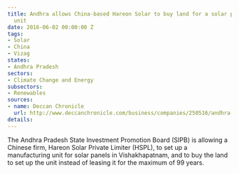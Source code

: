 ```yaml
---
title: Andhra allows China-based Hareon Solar to buy land for a solar panel manufacturing
  unit
date: 2016-06-02 00:00:00 Z
tags:
- Solar
- China
- Vizag
states:
- Andhra Pradesh
sectors:
- Climate Change and Energy
subsectors:
- Renewables
sources:
- name: Deccan Chronicle
  url: http://www.deccanchronicle.com/business/companies/250516/andhra-pradesh-amends-criteria-for-china-company-to-avail-incentives.html
details: 
---
```


The Andhra Pradesh State Investment Promotion Board (SIPB) is allowing a Chinese firm, Hareon Solar Private Limiter (HSPL), to set up a manufacturing unit for solar panels in Vishakhapatnam, and to buy the land to set up the unit instead of leasing it for the maximum of 99 years.
